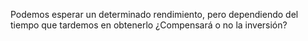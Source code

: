 Podemos esperar un determinado rendimiento, pero dependiendo del tiempo que tardemos en obtenerlo 
¿Compensará o no la inversión?